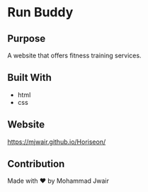 # Run Buddy


## Purpose

A website that offers fitness training services.


## Built With

* html
* css

## Website

https://mjwair.github.io/Horiseon/

## Contribution

Made with ❤️ by Mohammad Jwair
